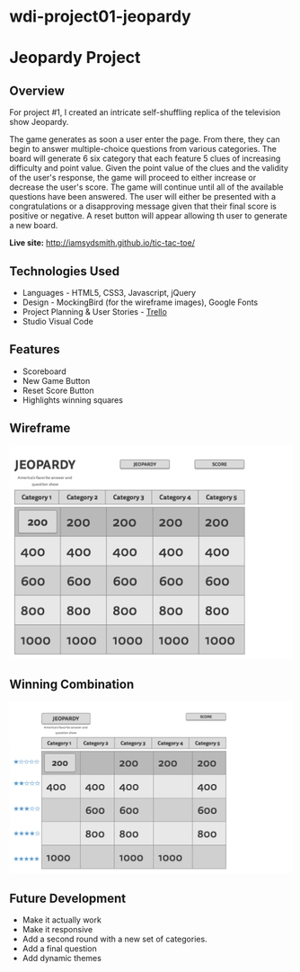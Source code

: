 # wdi-project01-jeopardy

# Jeopardy Project
## Overview

For project #1, I created an intricate self-shuffling replica of the television show Jeopardy. 

The game generates as soon a user enter the page. From there, they can begin to answer multiple-choice questions from various categories. The board will generate 6 six category that each feature 5 clues of increasing difficulty and point value. Given the point value of the clues and the validity of the user's response, the game will proceed to either increase or decrease the user's score. The game will continue until all of the available questions have been answered. The user will either be presented with a congratulations or a disapproving message given that their final score is positive or negative. A reset button will appear allowing th user to generate a new board.

**Live site:** <http://iamsydsmith.github.io/tic-tac-toe/>

## Technologies Used

  * Languages - HTML5, CSS3, Javascript, jQuery
  * Design - MockingBird (for the wireframe images), Google Fonts
  * Project Planning & User Stories - [Trello](https://trello.com/b/DAYM9Byr/wdi-project-1-tictactoe)
  * Studio Visual Code


## Features

  * Scoreboard
  * New Game Button
  * Reset Score Button
  * Highlights winning squares


## Wireframe

![Wireframe](wireframe/1-Home.png)

## Winning Combination

![Game in Progress](wireframe02/1-Home.png)

## Future Development


  * Make it actually work
  * Make it responsive
  * Add a second round with a new set of categories.
  * Add a final question
  * Add dynamic themes
